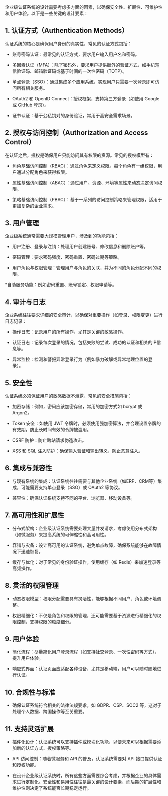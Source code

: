 企业级认证系统的设计需要考虑多方面的因素，以确保安全性、扩展性、可维护性和用户体验。以下是一些关键的设计要素：

## 1. 认证方式（Authentication Methods）
认证系统的核心是确保用户身份的真实性，常见的认证方式包括：

* 账号密码认证：最常见的认证方式，要求用户输入用户名和密码。

* 多因素认证（MFA）：除了密码外，要求用户提供额外的验证方式，如手机短信验证码、邮箱验证码或基于时间的一次性密码（TOTP）。

* 单点登录（SSO）：通过集成多个应用系统，实现用户只需要一次登录即可访问所有相关服务。

* OAuth2 和 OpenID Connect：授权框架，支持第三方登录（如使用 Google 或 GitHub 登录）。

* 证书认证：基于公私钥对的身份验证，常用于高安全需求场景。

## 2. 授权与访问控制（Authorization and Access Control）
在认证之后，授权是确保用户只能访问其有权限的资源。常见的授权模型有：

* 角色基础访问控制（RBAC）：通过角色来定义权限。每个角色有一组权限，用户通过分配角色来获得权限。

* 属性基础访问控制（ABAC）：通过用户、资源、环境等属性来动态决定访问权限。

* 策略基础访问控制（PBAC）：基于一系列的访问控制策略来管理权限，适用于更加复杂的企业需求。

## 3. 用户管理
企业级系统通常需要大规模管理用户，涉及到的功能包括：

* 用户注册、登录与注销：处理用户创建账号、修改信息和删除账户等。

* 密码管理：要求密码强度、密码重置、密码过期等策略。

* 用户角色与权限管理：管理用户与角色的关联，并为不同的角色分配不同的权限。

*自助服务功能：例如密码重置、账号锁定、权限申请等。

## 4. 审计与日志
企业系统往往要求详细的安全审计，以确保对重要操作（如登录、权限变更）进行日志记录：

* 操作日志：记录用户的所有操作，尤其是关键的敏感操作。

* 认证日志：记录每次登录的情况，包括失败的尝试、成功的认证和相关的IP信息等。

* 异常监控：检测和警报异常登录行为（例如暴力破解或异常地理位置的登录）。

## 5. 安全性
认证系统必须保证用户的敏感数据不泄露，常见的安全措施包括：

* 加密存储：例如，密码应该加密存储，常用的加密方式如 bcrypt 或 Argon2。

* Token 安全：如使用 JWT 令牌时，必须使用强加密算法，并合理设置令牌的有效期，防止长时间有效的令牌被滥用。

* CSRF 防护：防止跨站请求伪造攻击。

* XSS 和 SQL 注入防护：确保输入验证和输出转义，防止恶意注入。

## 6. 集成与兼容性
* 与现有系统的集成：认证系统往往需要与其他企业系统（如ERP、CRM等）集成，可能需要支持单点登录（SSO）或 OAuth2 等协议。

* 兼容性：确保认证系统支持不同的平台、浏览器、移动设备等。

## 7. 高可用性和扩展性
* 分布式架构：企业级认证系统需要处理大量并发请求，考虑使用分布式架构（如微服务）来提高系统的可伸缩性和高可用性。

* 容错与灾备：设计高可用的认证系统，避免单点故障，确保系统能够在故障情况下迅速恢复。

* 缓存与优化：对于常见的身份验证操作，使用缓存（如 Redis）来加速登录等高频操作。

## 8. 灵活的权限管理
* 动态权限模型：权限分配需要具有灵活性，能够根据不同用户、角色或环境调整。

* 权限精细化：不仅是角色和权限的管理，还可能需要基于资源进行精细化的权限控制，支持权限的粒度细分。

## 9. 用户体验
* 简化流程：尽量简化用户登录流程（如支持社交登录、一次性密码等方式），提升用户体验。

* 响应式界面：认证页面应适配各种设备，尤其是移动端，用户可以随时随地进行认证。

## 10. 合规性与标准
* 确保认证系统符合相关的法律法规要求，如 GDPR、CSP、SOC2 等，这对于处理个人数据、跨国操作等至关重要。

## 11. 支持灵活扩展
* 插件化设计：认证系统可以支持插件或模块化功能，以便未来可以根据需要添加新的认证方式、授权策略等。

* API 访问控制：随着微服务和 API 的普及，认证系统需要对 API 接口提供认证和授权功能。

* 在设计企业级认证系统时，所有这些方面需要综合考虑，并根据企业的具体需求进行定制化。安全性和易用性往往是最关键的设计要素，而后期的扩展性和维护性则决定了系统能否长期稳定运行。